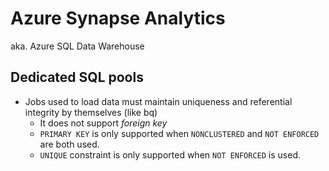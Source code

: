 # Azure Synapse Analytics
aka. Azure SQL Data Warehouse

## Dedicated SQL pools
- Jobs used to load data must maintain uniqueness and referential integrity by themselves (like bq)
  - It does not support *foreign key*
  - `PRIMARY KEY` is only supported when `NONCLUSTERED` and `NOT ENFORCED` are both used.
  - `UNIQUE` constraint is only supported when `NOT ENFORCED` is used.
